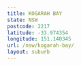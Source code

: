 ```yaml
---
title: KOGARAH BAY
state: NSW
postcode: 2217
latitude: -33.974354
longitude: 151.140345
url: /nsw/kogarah-bay/
layout: suburb
---
```

